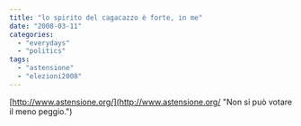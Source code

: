 ```yaml
---
title: "lo spirito del cagacazzo è forte, in me"
date: "2008-03-11"
categories: 
  - "everydays"
  - "politics"
tags: 
  - "astensione"
  - "elezioni2008"
---
```


[http://www.astensione.org/](http://www.astensione.org/ "Non si può votare il meno peggio.")
